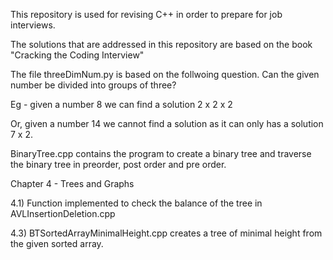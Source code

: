 This repository is used for revising C++ in order to prepare for job interviews.

The solutions that are addressed in this repository are based on the book "Cracking the Coding Interview"


The file threeDimNum.py is based on the follwoing question.
Can the given number be divided into groups of three?

Eg -  given a number 8
we can find a solution 2 x 2 x 2

Or, given a number 14
we cannot find a solution as it can only has a solution 7 x 2.

BinaryTree.cpp contains the program to create a binary tree and traverse the binary tree in preorder, post order and pre order. 

Chapter 4 - Trees and Graphs

4.1) Function implemented to check the balance of the tree in AVLInsertionDeletion.cpp

4.3) BTSortedArrayMinimalHeight.cpp creates a tree of minimal height from the given sorted array.


